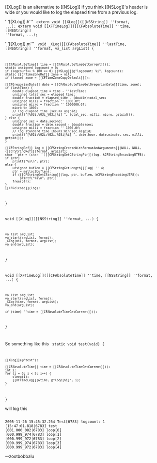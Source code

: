 [[XLog]] is an alternative to [[NSLog]] if you think [[NSLog]]'s header is wide or you would like to log the elapsed time from a previous log.

'''[[XLog]].h'''
<code>
extern void [[XLog]]([[NSString]] ''format, ...);
extern void [[XFTimeLog]]([[CFAbsoluteTime]] ''time, [[NSString]] ''format, ...);
</code>

'''[[XLog]].m'''
<code>
void _XLog([[CFAbsoluteTime]] ''lastTime, [[NSString]] ''format, va_list argList) {

	[[CFAbsoluteTime]] time = [[CFAbsoluteTimeGetCurrent]]();
	static unsigned logcount = 0;
	if (logcount++ % 100 == 0) [[NSLog]](@"logcount: %i", logcount);
	static [[CFTimeZoneRef]] zone = nil;
	if (!zone) zone = [[CFTimeZoneCopyDefault]]();
	
	[[CFGregorianDate]] date = [[CFAbsoluteTimeGetGregorianDate]](time, zone);
	if (lastTime) {
		double elapsed_time = time - ''lastTime;
		unsigned total_sec = elapsed_time;
		double fraction = elapsed_time - (double)total_sec;
		unsigned milli = fraction '' 1000.0f;
		unsigned micro = fraction '' 1000000.0f;
		micro %= 1000;
		// log elapsed time [sec.ms_us|pid]
		printf("[%03i.%03i_%03i|%i] ", total_sec, milli, micro, getpid());
	} else {
		unsigned sec = date.second;
		double fraction = date.second - (double)sec;
		unsigned milli = fraction '' 1000.0f;
		// log standard time [hours:min:sec.ms|pid]
		printf("[%02i:%02i:%02i.%03i|%i] ", date.hour, date.minute, sec, milli, getpid());
	}

	[[CFStringRef]] log = [[CFStringCreateWithFormatAndArguments]](NULL, NULL, ([[CFStringRef]])format, argList);
	char ''ptr = (char '')[[CFStringGetCStringPtr]](log, kCFStringEncodingUTF8);
	if (ptr) 	
		printf("%s\n", ptr);
	else {
		unsigned buflen = [[CFStringGetLength]](log) '' 4;
		ptr = malloc(buflen);
		if ([[CFStringGetCString]](log, ptr, buflen, kCFStringEncodingUTF8));
			printf("%s\n", ptr);
		free(ptr);
	}
	[[CFRelease]](log);


}

void [[XLog]]([[NSString]] ''format, ...) {

	va_list argList;
	va_start(argList, format);
	_XLog(nil, format, argList);
	va_end(argList);

}

void [[XFTimeLog]]([[CFAbsoluteTime]] ''time, [[NSString]] ''format, ...) {
	
	va_list argList;
	va_start(argList, format);
	_XLog(time, format, argList);
	va_end(argList);

	if (time) ''time = [[CFAbsoluteTimeGetCurrent]]();

}

</code>

So something like this 
<code>
static void test(void) {

	[[XLog]](@"test");

	[[CFAbsoluteTime]] time = [[CFAbsoluteTimeGetCurrent]]();
	int i;
	for (i = 0; i < 5; i++) {
		sleep(1);
		[[XFTimeLog]](&time, @"loop[%i]", i);
	}

}
</code>

will log this

<code>
2005-11-26 15:45:32.264 Test[6783] logcount: 1
[15:47:01.818|6783] test
[001.000_082|6783] loop[0]
[000.999_974|6783] loop[1]
[000.999_972|6783] loop[2]
[000.999_974|6783] loop[3]
[000.999_972|6783] loop[4]
</code>

--zootbobbalu